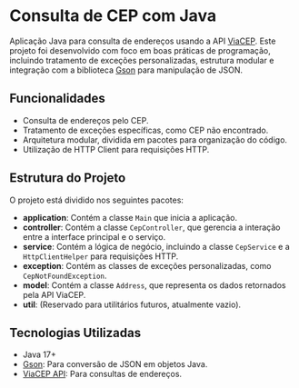 # Consulta de CEP com Java

Aplicação Java para consulta de endereços usando a API [ViaCEP](https://viacep.com.br). Este projeto foi desenvolvido com foco em boas práticas de programação, incluindo tratamento de exceções personalizadas, estrutura modular e integração com a biblioteca [Gson](https://github.com/google/gson) para manipulação de JSON.

## Funcionalidades

- Consulta de endereços pelo CEP.
- Tratamento de exceções específicas, como CEP não encontrado.
- Arquitetura modular, dividida em pacotes para organização do código.
- Utilização de HTTP Client para requisições HTTP.

## Estrutura do Projeto

O projeto está dividido nos seguintes pacotes:

- **application**: Contém a classe `Main` que inicia a aplicação.
- **controller**: Contém a classe `CepController`, que gerencia a interação entre a interface principal e o serviço.
- **service**: Contém a lógica de negócio, incluindo a classe `CepService` e a `HttpClientHelper` para requisições HTTP.
- **exception**: Contém as classes de exceções personalizadas, como `CepNotFoundException`.
- **model**: Contém a classe `Address`, que representa os dados retornados pela API ViaCEP.
- **util**: (Reservado para utilitários futuros, atualmente vazio).

## Tecnologias Utilizadas

- Java 17+
- [Gson](https://github.com/google/gson): Para conversão de JSON em objetos Java.
- [ViaCEP API](https://viacep.com.br): Para consultas de endereços.
